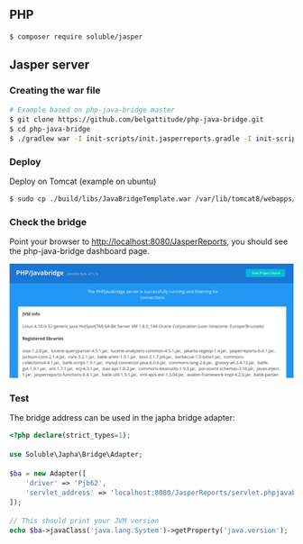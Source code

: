 ## PHP

```bash
$ composer require soluble/jasper
```

## Jasper server

### Creating the war file


```bash
# Example based on php-java-bridge master
$ git clone https://github.com/belgattitude/php-java-bridge.git
$ cd php-java-bridge
$ ./gradlew war -I init-scripts/init.jasperreports.gradle -I init-scripts/init.mysql.gradle 
```

### Deploy 

Deploy on Tomcat (example on ubuntu)

```bash
$ sudo cp ./build/libs/JavaBridgeTemplate.war /var/lib/tomcat8/webapps/JasperReports.war
```

### Check the bridge 

Point your browser to [http://localhost:8080/JasperReports](http://localhost:8080/JasperReports), you
should see the php-java-bridge dashboard page.

![](assets/images/jasper_bridge_dashboard.png "Jasper bridge dashboard")


### Test

The bridge address can be used in the japha bridge adapter:

```php
<?php declare(strict_types=1);

use Soluble\Japha\Bridge\Adapter;

$ba = new Adapter([
    'driver' => 'Pjb62',
    'servlet_address' => 'localhost:8080/JasperReports/servlet.phpjavabridge'    
]);

// This should print your JVM version
echo $ba->javaClass('java.lang.System')->getProperty('java.version');

```



